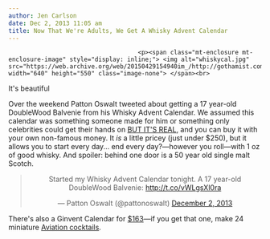 ```yaml
---
author: Jen Carlson
date: Dec 2, 2013 11:05 am
title: Now That We're Adults, We Get A Whisky Advent Calendar
---
```


	
										<p><span class="mt-enclosure mt-enclosure-image" style="display: inline;"> <img alt="whiskycal.jpg" src="https://web.archive.org/web/20150429154940im_/http://gothamist.com/attachments/arts_jen/whiskycal.jpg" width="640" height="550" class="image-none"> </span><br>
<span class="photo_caption">It&apos;s beautiful</span></p>

<p>Over the weekend Patton Oswalt tweeted about getting a 17 year-old DoubleWood Balvenie from his Whisky Advent Calendar. We assumed this calendar was something someone made for him or something only celebrities could get their hands on <a href="https://web.archive.org/web/20150429154940/http://www.masterofmalt.com/whiskies/drinks-by-the-dram/the-whisky-advent-calendar/">BUT IT&apos;S REAL</a>, and you can buy it with your own non-famous money. It <em>is</em> a little pricey (just under $250), but it allows you to start every day... end every day?&#x2014;however you roll&#x2014;with 1 oz of good whisky. And spoiler: behind one door is a 50 year old single malt Scotch.</p>

<center><blockquote class="twitter-tweet" lang="en"><p>Started my Whisky Advent Calendar tonight. A 17 year-old DoubleWood Balvenie: <a href="https://web.archive.org/web/20150429154940/http://t.co/vWLgsXl0ra">http://t.co/vWLgsXl0ra</a></p>&#x2014; Patton Oswalt (@pattonoswalt) <a href="https://web.archive.org/web/20150429154940/https://twitter.com/pattonoswalt/statuses/407324502629314560">December 2, 2013</a></blockquote>
<script async src="//web.archive.org/web/20150429154940js_/http://platform.twitter.com/widgets.js" charset="utf-8"></script></center>

<p>There&apos;s also a Ginvent Calendar for <a href="https://web.archive.org/web/20150429154940/http://www.masterofmalt.com/gin/drinks-by-the-dram/the-ginvent-calendar-gin/">$163</a>&#x2014;if you get that one, make 24 miniature <a href="https://web.archive.org/web/20150429154940/http://gothamist.com/2013/10/05/the_aviation_cocktail.php">Aviation cocktails</a>.</p>					
										
									
				